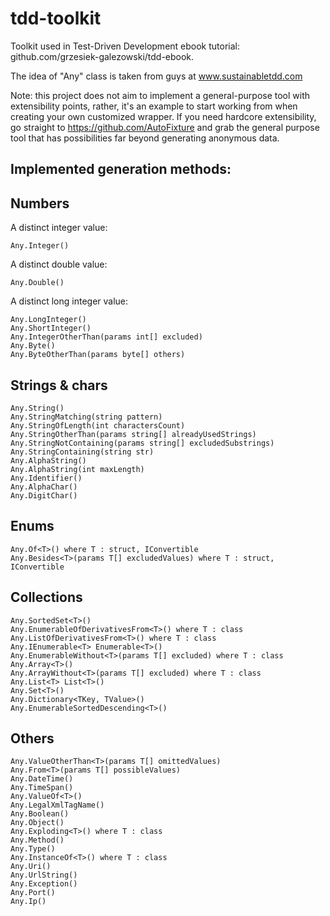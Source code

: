 tdd-toolkit
===========

Toolkit used in Test-Driven Development ebook tutorial: github.com/grzesiek-galezowski/tdd-ebook.

The idea of "Any" class is taken from guys at www.sustainabletdd.com

Note: this project does not aim to implement a general-purpose tool with extensibility points, rather, it's an example to start working from when creating your own customized wrapper. If you need hardcore extensibility, go straight to https://github.com/AutoFixture and grab the general purpose tool that has possibilities far beyond generating anonymous data.

Implemented generation methods:
-

Numbers
-

A distinct integer value:  

    Any.Integer()
    
A distinct double value:  
    
    Any.Double()
    
A distinct long integer value:  
    
    Any.LongInteger()
    Any.ShortInteger()
    Any.IntegerOtherThan(params int[] excluded)
    Any.Byte()
    Any.ByteOtherThan(params byte[] others)

Strings & chars
-

    Any.String()
    Any.StringMatching(string pattern)
    Any.StringOfLength(int charactersCount)
    Any.StringOtherThan(params string[] alreadyUsedStrings)
    Any.StringNotContaining(params string[] excludedSubstrings)
    Any.StringContaining(string str)
    Any.AlphaString()
    Any.AlphaString(int maxLength)
    Any.Identifier()
    Any.AlphaChar()
    Any.DigitChar()

Enums
-

    Any.Of<T>() where T : struct, IConvertible
    Any.Besides<T>(params T[] excludedValues) where T : struct, IConvertible
    
Collections
-

    Any.SortedSet<T>()
    Any.EnumerableOfDerivativesFrom<T>() where T : class
    Any.ListOfDerivativesFrom<T>() where T : class
    Any.IEnumerable<T> Enumerable<T>()
    Any.EnumerableWithout<T>(params T[] excluded) where T : class
    Any.Array<T>()
    Any.ArrayWithout<T>(params T[] excluded) where T : class
    Any.List<T> List<T>()
    Any.Set<T>()
    Any.Dictionary<TKey, TValue>()
    Any.EnumerableSortedDescending<T>()

Others
-

    Any.ValueOtherThan<T>(params T[] omittedValues)
    Any.From<T>(params T[] possibleValues)
    Any.DateTime()
    Any.TimeSpan()
    Any.ValueOf<T>()
    Any.LegalXmlTagName()
    Any.Boolean()
    Any.Object()
    Any.Exploding<T>() where T : class
    Any.Method()
    Any.Type()
    Any.InstanceOf<T>() where T : class
    Any.Uri()
    Any.UrlString()
    Any.Exception()
    Any.Port()
    Any.Ip()
